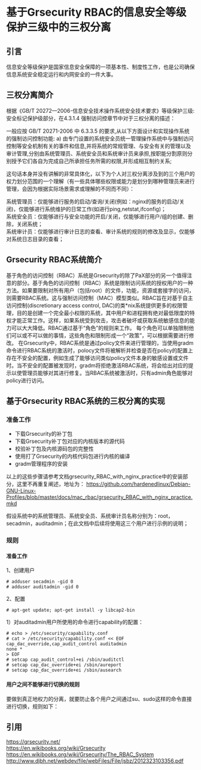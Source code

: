 # 基于Grsecurity RBAC的信息安全等级保护三级中的三权分离  

## 引言 

信息安全等级保护是国家信息安全保障的一项基本性、制度性工作，也是公司确保信息系统安全稳定运行和内网安全的一件大事。 

## 三权分离简介 

根据《GB/T 20272—2006-信息安全技术操作系统安全技术要求》等级保护三级:安全标记保护级部分，在4.3.1.4 强制访问控章节中对于三权分离的描述：

一般应按 GB/T 20271-2006 中 6.3.3.5 的要求,从以下方面设计和实现操作系统的强制访问控制功能:
a) 由专门设置的系统安全员统一管理操作系统中与强制访问控制等安全机制有关的事件和信息,并将系统的常规管理、与安全有关的管理以及审计管理,分别由系统管理员、系统安全员和系统审计员来承担,按职能分割原则分别授予它们各自为完成自己所承担任务所需的权限,并形成相互制约关系;

这句话本身并没有讲解的非常具体化，以下为个人对三权分离涉及到的三个用户的权力划分范围的一个理解（有一些具体哪些权限或能力是划分到哪种管理员来进行管理，会因为根据实际场景需求或理解的不同而不同）： 

系统管理员：仅能够进行服务的启动/查询/关闭(例如：nginx的服务的启动/关闭)，仅能够进行系统维护的日常工作(如进行ping,netstat,ifconfig)；   
系统安全员：仅能够进行与安全功能的开启/关闭，仅能够进行用户/组的创建、删除，关闭系统；  
系统审计员：仅能够进行审计日志的查看、审计系统的规则的修改及显示，仅能够对系统日志目录的查看；  

## Grsecurity RBAC系统简介  
基于角色的访问控制（RBAC）系统是Grsecurity的除了PaX部分的另一个值得注意的部分。基于角色的访问控制（RBAC）系统是限制访问系统的授权用户的一种方法。如果要限制对所有用户（包括root）的文件，功能，资源或套接字的访问，则需要RBAC系统。这与强制访问控制（MAC）模型类似。RBAC旨在对基于自主访问控制(discretionary access control, DAC)的类*nix系统提供更多的权限管理，目的是创建一个完全最小权限的系统，其中用户和进程拥有绝对最低限度的特权才能正常工作。这样，如果系统受到攻击，攻击者破坏或获取系统敏感信息的能力可以大大降低。RBAC通过基于“角色”的规则来工作。 每个角色可以单独限制他们可以或不可以做的事情，这些角色和限制形成一个“政策”，可以根据需要进行修改。 
在Grsecurity中，RBAC系统是通过policy文件来进行管理的，当使用gradm命令进行RBAC系统的激活时，polocy文件将被解析并检查是否在policy的配置上存在不安全的配置，例如生成了能够访问类似policy文件本身的敏感设置或文件时。当不安全的配置被发现时，gradm将拒绝激活RBAC系统，将会给出对应的提示以使管理员能够对其进行修复。当RBAC系统被激活时，只有admin角色能够对policy进行访问。  

## 基于Grsecurity RBAC系统的三权分离的实现 

### 准备工作 

* 下载Grsecurity的补丁包 
* 下载Grsecurity补丁包对应的内核版本的源代码 
* 校验补丁包及内核源码包的完整性 
* 使用打了Grsecurity的内核代码包进行内核的编译 
* gradm管理程序的安装 

以上的这些步骤请参考文档grsecurity_RBAC_with_nginx_practice中的安装部分，这里不再重复阐述，地址为：
https://github.com/hardenedlinux/Debian-GNU-Linux-Profiles/blob/master/docs/mac_rbac/grsecurity_RBAC_with_nginx_practice.mkd

假设系统中的系统管理员、系统安全员、系统审计员名称分别为：root，secadmin，auditadmin；在此文档中后续将使用这三个用户进行示例的说明；

### 规则 

#### 准备工作 
1、创建用户 
``` 
# adduser secadmin -gid 0
# adduser auditadmin -gid 0
``` 

2、配置  
```  
# apt-get update; apt-get install -y libcap2-bin
``` 

1）对auditadmin用户所使用的命令进行capability的配置：  
```  
# echo > /etc/security/capability.conf 
# cat > /etc/security/capability.conf << EOF
cap_dac_override,cap_audit_control auditadmin
none *
> EOF
# setcap cap_audit_control+ei /sbin/auditctl  
# setcap cap_dac_override+ei /sbin/aureport  
# setcap cap_dac_override+ei /sbin/ausearch  
```  



#### 用户之间不能够进行切换的规则 
要做到真正地权力的分离，就要防止各个用户之间通过su、sudo这样的命令直接进行切换，规则如下：


## 引用 

https://grsecurity.net/  
https://en.wikibooks.org/wiki/Grsecurity  
https://en.wikibooks.org/wiki/Grsecurity/The_RBAC_System  
http://www.djbh.net/webdev/file/webFiles/File/jsbz/2012323103356.pdf  

